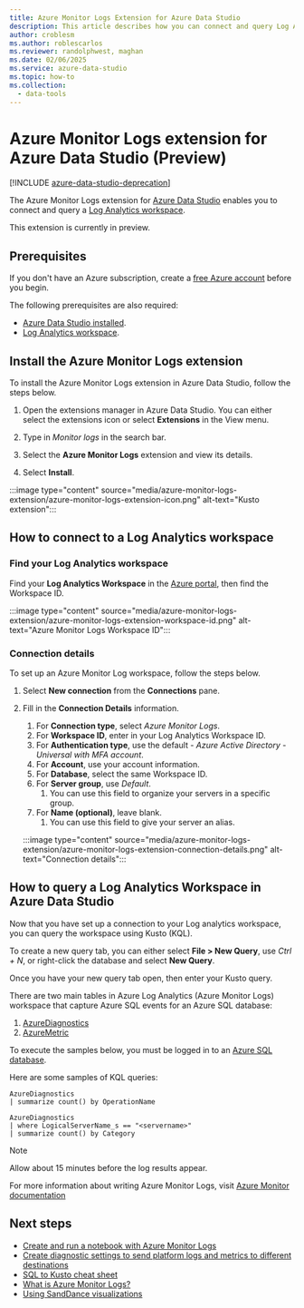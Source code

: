 ```yaml
---
title: Azure Monitor Logs Extension for Azure Data Studio
description: This article describes how you can connect and query Log Analytics Workspace IDs with Azure Data Studio.
author: croblesm
ms.author: roblescarlos
ms.reviewer: randolphwest, maghan
ms.date: 02/06/2025
ms.service: azure-data-studio
ms.topic: how-to
ms.collection:
  - data-tools
---
```


# Azure Monitor Logs extension for Azure Data Studio (Preview)

[!INCLUDE [azure-data-studio-deprecation](../includes/azure-data-studio-deprecation.md)]

The Azure Monitor Logs extension for [Azure Data Studio](../what-is-azure-data-studio.md) enables you to connect and query a [Log Analytics workspace](/azure/azure-monitor/logs/quick-create-workspace).

This extension is currently in preview.

## Prerequisites

If you don't have an Azure subscription, create a [free Azure account](https://azure.microsoft.com/free/) before you begin.

The following prerequisites are also required:

- [Azure Data Studio installed](../download-azure-data-studio.md).
- [Log Analytics workspace](/azure/azure-monitor/logs/data-platform-logs#log-analytics-workspaces).

## Install the Azure Monitor Logs extension

To install the Azure Monitor Logs extension in Azure Data Studio, follow the steps below.

1. Open the extensions manager in Azure Data Studio. You can either select the extensions icon or select **Extensions** in the View menu.

2. Type in *Monitor logs* in the search bar.

3. Select the **Azure Monitor Logs** extension and view its details.

4. Select **Install**.

:::image type="content" source="media/azure-monitor-logs-extension/azure-monitor-logs-extension-icon.png" alt-text="Kusto extension":::

## How to connect to a Log Analytics workspace

### Find your Log Analytics workspace

Find your **Log Analytics Workspace** in the [Azure portal](https://ms.portal.azure.com/#home), then find the Workspace ID.

:::image type="content" source="media/azure-monitor-logs-extension/azure-monitor-logs-extension-workspace-id.png" alt-text="Azure Monitor Logs Workspace ID":::

### Connection details

To set up an Azure Monitor Log workspace, follow the steps below.

1. Select **New connection** from the **Connections** pane.

2. Fill in the **Connection Details** information.
    1. For **Connection type**, select *Azure Monitor Logs*.
    2. For **Workspace ID**, enter in your Log Analytics Workspace ID.
    3. For **Authentication type**, use the default - *Azure Active Directory - Universal with MFA account*.
    4. For **Account**, use your account information.
    5. For **Database**, select the same Workspace ID.
    6. For **Server group**, use *Default*.
        1. You can use this field to organize your servers in a specific group.
    7. For **Name (optional)**, leave blank.
        1. You can use this field to give your server an alias.

    :::image type="content" source="media/azure-monitor-logs-extension/azure-monitor-logs-extension-connection-details.png" alt-text="Connection details":::

## How to query a Log Analytics Workspace in Azure Data Studio

Now that you have set up a connection to your Log analytics workspace, you can query the workspace using Kusto (KQL).

To create a new query tab, you can either select **File > New Query**, use *Ctrl + N*, or right-click the database and select **New Query**.

Once you have your new query tab open, then enter your Kusto query.

There are two main tables in Azure Log Analytics (Azure Monitor Logs) workspace that capture Azure SQL events for an Azure SQL database:

1. [AzureDiagnostics](/azure/azure-monitor/reference/tables/azurediagnostics#azure-diagnostics-mode)
2. [AzureMetric](/azure/azure-monitor/reference/tables/azuremetrics#resource-types)

To execute the samples below, you must be logged in to an [Azure SQL database](/azure/azure-sql/database/single-database-create-quickstart?tabs=azure-portal).

Here are some samples of KQL queries:

```kusto
AzureDiagnostics
| summarize count() by OperationName
```

```kusto
AzureDiagnostics
| where LogicalServerName_s == "<servername>"
| summarize count() by Category
```

> [!Note]
> Allow about 15 minutes before the log results appear.

For more information about writing Azure Monitor Logs, visit [Azure Monitor documentation](/azure/azure-monitor/)

## Next steps

- [Create and run a notebook with Azure Monitor Logs](../notebooks/notebooks-azure-monitor-logs.md)
- [Create diagnostic settings to send platform logs and metrics to different destinations](/azure/azure-monitor/essentials/diagnostic-settings)
- [SQL to Kusto cheat sheet](/azure/data-explorer/kusto/query/sqlcheatsheet)
- [What is Azure Monitor Logs?](/azure/azure-monitor/logs/data-platform-logs)
- [Using SandDance visualizations](https://microsoft.github.io/SandDance/)
